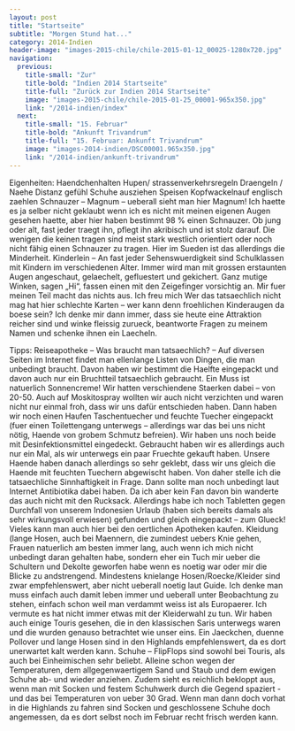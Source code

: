 ```yaml
---
layout: post
title: "Startseite"
subtitle: "Morgen Stund hat..."
category: 2014-Indien
header-image: "images-2015-chile/chile-2015-01-12_00025-1280x720.jpg"
navigation:
  previous:
    title-small: "Zur"
    title-bold: "Indien 2014 Startseite"
    title-full: "Zurück zur Indien 2014 Startseite"
    image: "images-2015-chile/chile-2015-01-25_00001-965x350.jpg"
    link: "/2014-indien/index"
  next:
    title-small: "15. Februar"
    title-bold: "Ankunft Trivandrum"
    title-full: "15. Februar: Ankunft Trivandrum"
    image: "images-2014-indien/DSC00001.965x350.jpg"
    link: "/2014-indien/ankunft-trivandrum"
---
```




Eigenheiten:
Haendchenhalten
Hupen/ strassenverkehrsregeln
Draengeln / Naehe Distanz gefühl
Schuhe ausziehen
Speisen
Kopfwackelnauf
englisch zaehlen
Schnauzer – Magnum – ueberall sieht man hier Magnum! Ich haette es ja selber nicht geklaubt wenn ich es nicht mit meinen eigenen Augen gesehen haette, aber hier haben bestimmt 98 % einen Schnauzer. Ob jung oder alt, fast jeder traegt ihn, pflegt ihn akribisch und ist stolz darauf. Die wenigen die keinen tragen sind meist stark westlich orientiert oder noch nicht fähig einen Schnauzer zu tragen. Hier im Sueden ist das allerdings die Minderheit.
Kinderlein – An fast jeder  Sehenswuerdigkeit sind Schulklassen mit Kindern im verschiedenen Alter. Immer wird man mit grossen erstaunten Augen angeschaut, gelaechelt, gefluestert und gekichert. Ganz mutige Winken, sagen „Hi“, fassen einen mit den Zeigefinger vorsichtig an. Mir fuer meinen Teil macht das nichts aus. Ich freu mich  Wer das tatsaechlich nicht mag hat hier schlechte Karten – wer kann denn froehlichen Kinderaugen da boese sein? Ich denke mir dann immer, dass sie heute eine Attraktion reicher sind und winke fleissig zurueck, beantworte Fragen zu meinem Namen und schenke ihnen ein Laecheln.

Tipps:
Reiseapotheke – Was braucht man tatsaechlich? – Auf diversen Seiten im Internet findet man ellenlange Listen von Dingen, die man unbedingt braucht. Davon haben wir bestimmt die Haelfte eingepackt und davon auch nur ein Bruchtteil tatsaechlich gebraucht. Ein Muss ist natuerlich Sonnencreme! Wir hatten verschiendene Staerken dabei – von 20-50. Auch auf Moskitospray wollten wir auch nicht verzichten und waren nicht nur einmal froh, dass wir uns dafür entschieden haben. Dann haben wir noch einen Haufen Taschentuecher und feuchte Tuecher eingepackt (fuer einen Toilettengang unterwegs – allerdings war das bei uns nicht nötig, Haende von grobem Schmutz befreien). Wir haben uns noch beide mit Desinfektionsmittel eingedeckt. Gebraucht haben wir es allerdings auch nur ein Mal, als wir unterwegs ein paar Fruechte gekauft haben. Unsere Haende haben danach allerdings so sehr geklebt, dass wir uns gleich die Haende mit feuchten Tuechern abgewischt haben. Von daher stelle ich die tatsaechliche Sinnhaftigkeit in Frage. Dann sollte man noch unbedingt laut Internet Antibiotika dabei haben. Da ich aber kein Fan davon bin wanderte das auch nicht mit den Rucksack. Allerdings habe ich noch Tabletten gegen Durchfall von unserem Indonesien Urlaub (haben sich bereits damals als sehr wirkungsvoll erwiesen) gefunden und gleich eingepackt – zum Glueck! Vieles kann man auch hier bei den oertlichen Apotheken kaufen.
Kleidung (lange Hosen, auch bei Maennern, die zumindest uebers Knie gehen, Frauen natuerlich am besten immer lang, auch wenn ich mich nicht unbedingt daran gehalten habe, sondern eher ein Tuch mir ueber die Schultern und Dekolte geworfen habe wenn es noetig war oder mir die Blicke zu andstrengend. Mindestens knielange Hosen/Roecke/Kleider sind zwar empfehlenswert, aber nicht ueberall noetig laut Guide. Ich denke man muss einfach auch damit leben immer und ueberall unter Beobachtung zu stehen, einfach schon weil man verdammt weiss ist als Europaerer. Ich vermute es hat nicht immer etwas mit der Kleiderwahl zu tun. Wir haben auch einige Touris gesehen, die in den klassischen Saris unterwegs waren und die wurden genauso betrachtet wie unser eins. Ein Jaeckchen, duenne Pollover und lange Hosen sind in den Highlands empfehlenswert, da es dort unerwartet kalt werden kann.
Schuhe – FlipFlops sind sowohl bei Touris, als auch bei Einheimischen sehr beliebt. Alleine schon wegen der Temperaturen, dem allgegenwaertigem Sand und Staub und dem ewigen Schuhe ab- und wieder anziehen. Zudem sieht es reichlich bekloppt aus, wenn man mit Socken und festem Schuhwerk durch die Gegend spaziert - und das bei Temperaturen von ueber 30 Grad. Wenn man dann doch vorhat in die Highlands zu fahren sind Socken und geschlossene Schuhe doch angemessen, da es dort selbst noch im Februar recht frisch werden kann.
